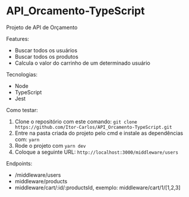# API_Orcamento-TypeScript

Projeto de API de Orçamento

Features:
  * Buscar todos os usuários
  * Buscar todos os produtos
  * Calcula o valor do carrinho de um determinado usuário

Tecnologias:
  * Node
  * TypeScript
  * Jest
  
  
Como testar:
  1. Clone o repositório com este comando: ```git clone https://github.com/Itor-Carlos/API_Orcamento-TypeScript.git```
  2. Entre na pasta criada do projeto pelo cmd e instale as dependências com: ```yarn```
  3. Rode o projeto com ```yarn dev```
  4. Coloque a seguinte URL: ```http://localhost:3000/middleware/users```


Endpoints:
 * /middleware/users 
 * middleware/products
 * middleware/cart/:id/:productsId, exemplo: middleware/cart/1/[1,2,3]
